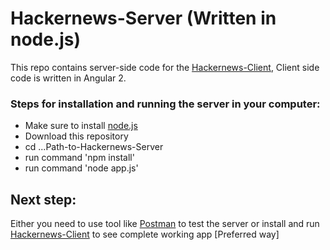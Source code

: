 # Hackernews-Server (Written in node.js)

This repo contains server-side code for the [Hackernews-Client], Client side code is written in Angular 2.

### Steps for installation and running the server in your computer:
  - Make sure to install [node.js]
  - Download this repository
  - cd ...Path-to-Hackernews-Server
  - run command 'npm install'
  - run command 'node app.js'

## Next step:

Either you need to use tool like [Postman] to test the server or install and run [Hackernews-Client] to see complete working app [Preferred way]

   [Backpack]: <https://github.com/aadil058/Backpack>
   [node.js]: <https://nodejs.org/en/>
   [Postman]: <https://chrome.google.com/webstore/detail/postman/fhbjgbiflinjbdggehcddcbncdddomop?hl=en>
   [Hackernews-Client]: <https://www.github.com>
